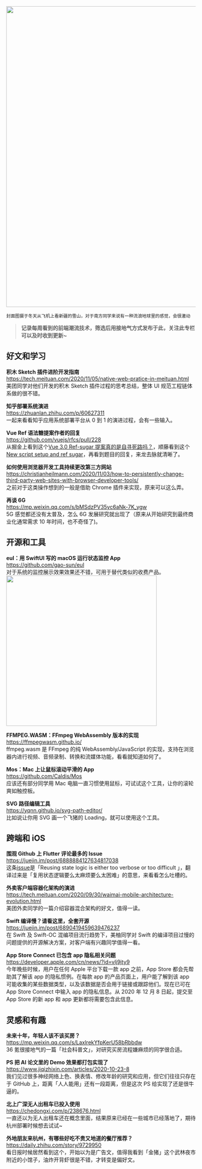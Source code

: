 <img src=https://gw.alipayobjects.com/zos/k/fk/frrlJj.png width=800/>  

<small>封面图摄于冬天从飞机上看新疆的雪山，对于南方同学来说有一种流浪地球里的感觉，会很激动</small>  

> **记录每周看到的前端潮流技术，筛选后用接地气方式发布于此，关注此专栏可以及时收到更新~**  

## 好文和学习

**积木 Sketch 插件进阶开发指南**  
<https://tech.meituan.com/2020/11/05/native-web-pratice-in-meituan.html>  
美团同学对他们开发的积木 Sketch 插件过程的思考总结，整体 UI 规范工程链体系做的很不错。

**知乎部署系统演进**  
<https://zhuanlan.zhihu.com/p/60627311>  
一起来看看知乎应用系统部署平台从 0 到 1 的演进过程，会有一些输入。

**Vue Ref 语法糖提案作者的回复**  
<https://github.com/vuejs/rfcs/pull/228>  
从掘金上看到这个[Vue 3.0 Ref-sugar 提案真的是自寻死路吗？](https://juejin.im/post/6894175515515551752)，顺藤看到这个[New script setup and ref sugar](https://github.com/vuejs/rfcs/pull/222)，再看到题目的回复，来龙去脉就清晰了。

**如何使用浏览器开发工具持续更改第三方网站**  
<https://christianheilmann.com/2020/11/03/how-to-persistently-change-third-party-web-sites-with-browser-developer-tools/>  
之前对于这类操作想到的一般是借助 Chrome 插件来实现，原来可以这么弄。

**再谈 6G**  
<https://mp.weixin.qq.com/s/bMSdzPV35yc6aNk-7K_ygw>  
5G 感觉都还没有太普及，怎么 6G 发展研究就出现了（原来从开始研究到最终商业化通常需求 10 年时间，也不奇怪了)。

## 开源和工具

**eul：用 SwiftUI 写的 macOS 运行状态监控 App**  
<https://github.com/gao-sun/eul>  
对于系统的监控展示效果效果还不错，可用于替代类似的收费产品。  
<img src=https://qpluspicture.oss-cn-beijing.aliyuncs.com/ZJwVnq/1frfYg.jpg width=400/>  

**FFMPEG.WASM：FFmpeg WebAssembly 版本的实现**  
<https://ffmpegwasm.github.io/>  
ffmpeg.wasm 是 FFmpeg 的纯 WebAssembly/JavaScript 的实现，支持在浏览器内进行视频、音频录制、转换和流媒体功能，看看就知道如何了。

**Mos：Mac 上让鼠标滚动平滑的 App**  
<https://github.com/Caldis/Mos>  
应该还有部分同学用 Mac 电脑一直习惯使用鼠标，可试试这个工具，让你的滚轮爽如触控板。

**SVG 路径编辑工具**  
<https://yqnn.github.io/svg-path-editor/>  
比如说让你用 SVG 画一个飞猪的 Loading，就可以使用这个工具。

## 跨端和 iOS

**围观 Github 上 Flutter 评论最多的 Issue**  
<https://juejin.im/post/6888884127634817038>  
这条[issue](https://github.com/flutter/flutter/issues/51752)是「Reusing state logic is either too verbose or too difficult 」，翻译过来是「复用状态逻辑要么太麻烦要么太困难」的意思，来看看怎么吐槽的。

**外卖客户端容器化架构的演进**  
<https://tech.meituan.com/2020/09/30/waimai-mobile-architecture-evolution.html>  
美团外卖同学的一篇介绍容器混合架构的好文，值得一读。

**Swift 编译慢？请看这里，全套开源**  
<https://juejin.im/post/6890419459639476237>  
在 Swift 及 Swift-OC 混编项目流行趋势下，美柚同学对 Swift 的编译项目过慢的问题提供的开源解决方案，对客户端有兴趣同学值得一看。

**App Store Connect 已包含 app 隐私相关问题**  
<https://developer.apple.com/cn/news/?id=vlj9jty9>  
今年晚些时候，用户在任何 Apple 平台下载一款 app 之前，App Store 都会先帮助其了解该 app 的隐私惯例。在每款 app 的产品页面上，用户能了解到该 app 可能收集的某些数据类型，以及该数据是否会用于链接或跟踪他们。现在已可在 App Store Connect 中输入 app 的隐私信息。从 2020 年 12 月 8 日起，提交至 App Store 的新 app 和 app 更新都将需要包含此信息。

## 灵感和有趣

**未来十年，年轻人该不该买房？**  
<https://mp.weixin.qq.com/s/LaxlrekYfpKerU58bRbbdw>  
36 氪很接地气的一篇「社会科普文」，对研究买房流程嫌麻烦的同学很合适。

**PS 把 AI 论文里的 Demo 效果都打包实现了**  
<https://www.jiqizhixin.com/articles/2020-10-23-8>  
我们见过很多神经网络上色、换表情、修改年龄的研究和应用，但它们往往只存在于 GitHub 上，距离「人人能用」还有一段距离，但是这次 PS 给实现了还是很牛逼的。

**北上广深无人出租车已投入使用**  
<https://chedongxi.com/p/238676.html>  
一直还以为无人出租车还在概念里面，结果原来已经在一些城市已经落地了，期待杭州部署时候想去试试~

**外地朋友来杭州，有哪些好吃不贵又地道的餐厅推荐？**  
<https://daily.zhihu.com/story/9729950>  
看日报时候居然看到这个，开始以为是广告文，值得我看到「金猪」这个武林夜市附近的小馆子，油炸开背虾很是不错，才转变是偏好文。
